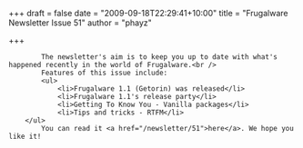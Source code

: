
+++
draft = false
date = "2009-09-18T22:29:41+10:00"
title = "Frugalware Newsletter Issue 51"
author = "phayz"

+++

            The newsletter's aim is to keep you up to date with what's happened recently in the world of Frugalware.<br />
            Features of this issue include:
            <ul>
                <li>Frugalware 1.1 (Getorin) was released</li>
                <li>Frugalware 1.1's release party</li>
                <li>Getting To Know You - Vanilla packages</li>
                <li>Tips and tricks - RTFM</li>
        </ul>
            You can read it <a href="/newsletter/51">here</a>. We hope you like it!
            
        